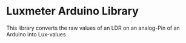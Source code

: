 # Luxmeter Arduino Library
This library converts the raw values of an LDR on an analog-Pin of an Arduino into Lux-values
